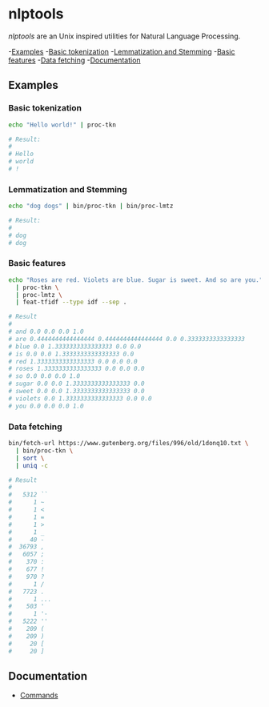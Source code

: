  # nlptools
*nlptools* are an Unix inspired utilities for Natural Language Processing.

-[Examples](#examples)
  -[Basic tokenization](#basic-tokenization)
  -[Lemmatization and Stemming](#lemmatization-and-stemming)
  -[Basic features](#basic-features)
  -[Data fetching](#data-fetching)
-[Documentation](#documentation)

## Examples

### Basic tokenization

```bash
echo "Hello world!" | proc-tkn

# Result:
#
# Hello
# world
# !
```

### Lemmatization and Stemming

```bash
echo "dog dogs" | bin/proc-tkn | bin/proc-lmtz

# Result:
#
# dog
# dog
```

### Basic features

```bash
echo "Roses are red. Violets are blue. Sugar is sweet. And so are you." \
  | proc-tkn \
  | proc-lmtz \
  | feat-tfidf --type idf --sep .

# Result
#
# and 0.0 0.0 0.0 1.0
# are 0.4444444444444444 0.4444444444444444 0.0 0.3333333333333333
# blue 0.0 1.3333333333333333 0.0 0.0
# is 0.0 0.0 1.3333333333333333 0.0
# red 1.3333333333333333 0.0 0.0 0.0
# roses 1.3333333333333333 0.0 0.0 0.0
# so 0.0 0.0 0.0 1.0
# sugar 0.0 0.0 1.3333333333333333 0.0
# sweet 0.0 0.0 1.3333333333333333 0.0
# violets 0.0 1.3333333333333333 0.0 0.0
# you 0.0 0.0 0.0 1.0
```

### Data fetching
```bash
bin/fetch-url https://www.gutenberg.org/files/996/old/1donq10.txt \
  | bin/proc-tkn \
  | sort \
  | uniq -c

# Result
#
#   5312 ``
#      1 ~
#      1 <
#      1 =
#      1 >
#      1 _
#     40 -
#  36793 ,
#   6057 ;
#    370 :
#    677 !
#    970 ?
#      1 /
#   7723 .
#      1 ...
#    503 '
#      1 '-
#   5222 ''
#    209 (
#    209 )
#     20 [
#     20 ]
```

## Documentation

* [Commands](doc/commands.md)
